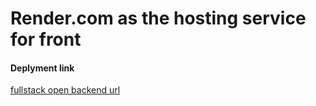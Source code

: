 # Render.com as the hosting service for front

#### Deplyment link
[fullstack open backend url](https://fullstack-open-backend-1.onrender.com/api/persons)